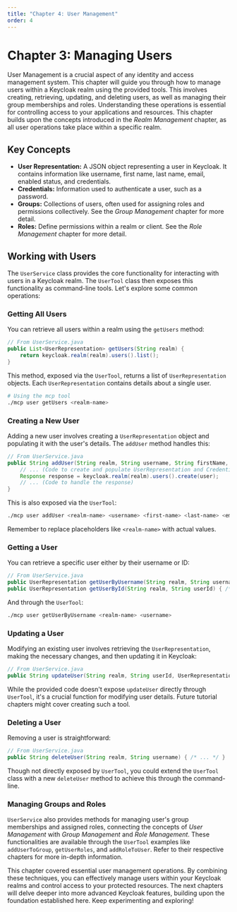 ```yaml
---
title: "Chapter 4: User Management"
order: 4
---
```

# Chapter 3: Managing Users

User Management is a crucial aspect of any identity and access management system.  This chapter will guide you through how to manage users within a Keycloak realm using the provided tools.  This involves creating, retrieving, updating, and deleting users, as well as managing their group memberships and roles.  Understanding these operations is essential for controlling access to your applications and resources. This chapter builds upon the concepts introduced in the *Realm Management* chapter, as all user operations take place within a specific realm.

## Key Concepts

* **User Representation:**  A JSON object representing a user in Keycloak. It contains information like username, first name, last name, email, enabled status, and credentials.
* **Credentials:**  Information used to authenticate a user, such as a password.
* **Groups:**  Collections of users, often used for assigning roles and permissions collectively. See the *Group Management* chapter for more detail.
* **Roles:** Define permissions within a realm or client. See the *Role Management* chapter for more detail.

## Working with Users

The `UserService` class provides the core functionality for interacting with users in a Keycloak realm.  The `UserTool` class then exposes this functionality as command-line tools. Let's explore some common operations:

### Getting All Users

You can retrieve all users within a realm using the `getUsers` method:

```java
// From UserService.java
public List<UserRepresentation> getUsers(String realm) {
    return keycloak.realm(realm).users().list();
}
```

This method, exposed via the `UserTool`, returns a list of `UserRepresentation` objects.  Each `UserRepresentation` contains details about a single user.

```bash
# Using the mcp tool
./mcp user getUsers <realm-name>
```

### Creating a New User

Adding a new user involves creating a `UserRepresentation` object and populating it with the user's details.  The `addUser` method handles this:

```java
// From UserService.java
public String addUser(String realm, String username, String firstName, String lastName, String email, String password) {
    // ... (Code to create and populate UserRepresentation and CredentialRepresentation objects)
    Response response = keycloak.realm(realm).users().create(user);
    // ... (Code to handle the response)
}
```

This is also exposed via the `UserTool`:

```bash
./mcp user addUser <realm-name> <username> <first-name> <last-name> <email> <password>
```

Remember to replace placeholders like `<realm-name>` with actual values.

### Getting a User

You can retrieve a specific user either by their username or ID:

```java
// From UserService.java
public UserRepresentation getUserByUsername(String realm, String username) { /* ... */ }
public UserRepresentation getUserById(String realm, String userId) { /* ... */ }
```

And through the `UserTool`:

```bash
./mcp user getUserByUsername <realm-name> <username>
```


### Updating a User

Modifying an existing user involves retrieving the `UserRepresentation`, making the necessary changes, and then updating it in Keycloak:

```java
// From UserService.java
public String updateUser(String realm, String userId, UserRepresentation userRepresentation) { /* ... */ }
```

While the provided code doesn't expose `updateUser` directly through `UserTool`, it's a crucial function for modifying user details.  Future tutorial chapters might cover creating such a tool.

### Deleting a User

Removing a user is straightforward:

```java
// From UserService.java
public String deleteUser(String realm, String username) { /* ... */ }
```

Though not directly exposed by `UserTool`, you could extend the `UserTool` class with a new `deleteUser` method to achieve this through the command-line.

### Managing Groups and Roles

`UserService` also provides methods for managing user's group memberships and assigned roles, connecting the concepts of *User Management* with *Group Management* and *Role Management*. These functionalities are available through the `UserTool` examples like `addUserToGroup`, `getUserRoles`, and `addRoleToUser`. Refer to their respective chapters for more in-depth information.


This chapter covered essential user management operations.  By combining these techniques, you can effectively manage users within your Keycloak realms and control access to your protected resources.  The next chapters will delve deeper into more advanced Keycloak features, building upon the foundation established here.  Keep experimenting and exploring!
